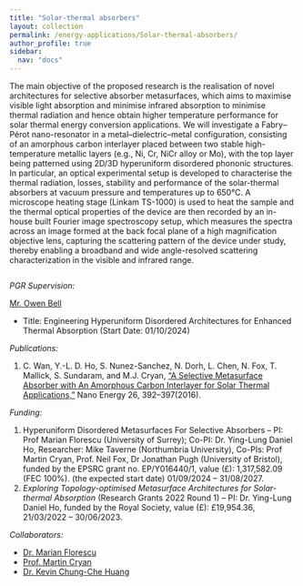 ```yaml
---
title: "Solar-thermal absorbers"
layout: collection
permalink: /energy-applications/Solar-thermal-absorbers/
author_profile: true
sidebar:
  nav: "docs"
---
```


<!-- **{{page.title}}** -->

<!-- **Solar-thermal absorbers** -->

The main objective of the proposed research is the realisation of novel architectures for selective absorber metasurfaces, which aims to maximise visible light absorption and minimise infrared absorption to minimise thermal radiation and hence obtain higher temperature performance for solar thermal energy conversion applications. We will investigate a Fabry–Pérot nano-resonator in a metal–dielectric–metal configuration, consisting of an amorphous carbon interlayer placed between two stable high-temperature metallic layers (e.g., Ni, Cr, NiCr alloy or Mo), with the top layer being patterned using 2D/3D hyperuniform disordered phononic structures. In particular, an optical experimental setup is developed to characterise the thermal radiation, losses, stability and performance of the solar-thermal absorbers at vacuum pressure and temperatures up to 650℃. A microscope heating stage (Linkam TS-1000) is used to heat the sample and the thermal optical properties of the device are then recorded by an in-house built Fourier image spectroscopy setup, which measures the spectra across an image formed at the back focal plane of a high magnification objective lens, capturing the scattering pattern of the device under study, thereby enabling a broadband and wide angle-resolved scattering characterization in the visible and infrared range.

<img src="{{ site.url }}{{ site.baseurl }}/assets/research/research4.png" alt="">

*PGR Supervision:*

 [Mr. Owen Bell](https://www.linkedin.com/in/owen-bell-73760b271/)
* Title: Engineering Hyperuniform Disordered Architectures for Enhanced Thermal Absorption (Start Date: 01/10/2024)
  
*Publications:*

1. C. Wan, Y.-L. D. Ho, S. Nunez-Sanchez, N. Dorh, L. Chen, N. Fox, T. Mallick, S. Sundaram, and M.J. Cryan, [“A Selective Metasurface Absorber with An Amorphous Carbon Interlayer for Solar Thermal Applications,”](https://doi.org/10.1016/j.nanoen.2016.05.013) Nano Energy 26, 392–397(2016). 

*Funding:*

1. Hyperuniform Disordered Metasurfaces For Selective Absorbers – PI: Prof Marian Florescu (University of Surrey); Co-PI: Dr. Ying-Lung Daniel Ho, Researcher: Mike Taverne (Northumbria University), Co-PIs: Prof Martin Cryan, Prof. Neil Fox, Dr Jonathan Pugh (University of Bristol), funded by the EPSRC grant no. EP/Y016440/1, value (£): 1,317,582.09 (FEC 100%). (the expected start date) 01/09/2024 – 31/08/2027. 
2. *Exploring Topology-optimised Metasurface Architectures for Solar-thermal Absorption* (Research Grants 2022 Round 1) – PI: Dr. Ying-Lung Daniel Ho, funded by the Royal Society, value (£): £19,954.36, 21/03/2022 – 30/06/2023.

*Collaborators:*

* [Dr. Marian Florescu](https://www.surrey.ac.uk/people/marian-florescu)
* [Prof. Martin Cryan](https://research-information.bris.ac.uk/en/persons/martin-j-cryan)
* [Dr. Kevin Chung-Che Huang](https://www.southampton.ac.uk/people/5x2czv/doctor-kevin-chung-che-huang)

